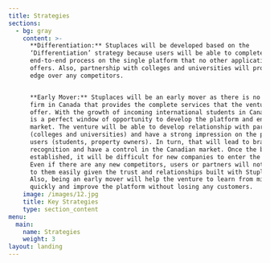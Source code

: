 ```yaml
---
title: Strategies
sections:
  - bg: gray
    content: >-
      **Differentiation:** Stuplaces will be developed based on the
      ‘Differentiation’ strategy because users will be able to complete
      end-to-end process on the single platform that no other applications
      offers. Also, partnership with colleges and universities will provide an
      edge over any competitors. 


      **Early Mover:** Stuplaces will be an early mover as there is no other
      firm in Canada that provides the complete services that the venture will
      offer. With the growth of incoming international students in Canada, this
      is a perfect window of opportunity to develop the platform and enter this
      market. The venture will be able to develop relationship with partners
      (colleges and universities) and have a strong impression on the platform
      users (students, property owners). In turn, that will lead to brand
      recognition and have a control in the Canadian market. Once the brand is
      established, it will be difficult for new companies to enter the space.
      Even if there are any new competitors, users or partners will not switch
      to them easily given the trust and relationships built with Stuplaces.
      Also, being an early mover will help the venture to learn from mistakes
      quickly and improve the platform without losing any customers.
    image: /images/12.jpg
    title: Key Strategies
    type: section_content
menu:
  main:
    name: Strategies
    weight: 3
layout: landing
---
```


